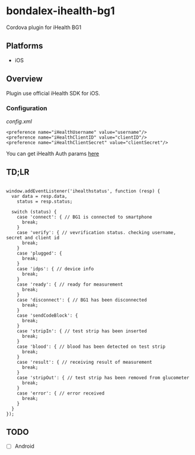 # bondalex-ihealth-bg1

Cordova plugin for iHealth BG1
 
## Platforms

- iOS

## Overview

Plugin use official iHealth SDK for iOS.

### Configuration

*config.xml*

```
<preference name="iHealthUsername" value="username"/>
<preference name="iHealthClientID" value="clientID"/>
<preference name="iHealthClientSecret" value="clientSecret"/>
```

You can get iHealth Auth params [here](http://developer.ihealthlabs.com/index.htm)

## TD;LR

```

window.addEventListener('ihealthstatus', function (resp) {
  var data = resp.data,
    status = resp.status;
    
  switch (status) {
    case 'connect': { // BG1 is connected to smartphone
      break;
    }
    case 'verify': { // vevrification status. checking username, secret and client id
      break;
    }
    case 'plugged': {
      break;
    }
    case 'idps': { // device info
      break;
    }
    case 'ready': { // ready for measurement
      break;
    }
    case 'disconnect': { // BG1 has been disconnected
      break;
    }
    case 'sendCodeBlock': {
      break;
    }
    case 'stripIn': { // test strip has been inserted
      break;
    }
    case 'blood': { // blood has been detected on test strip
      break;
    }
    case 'result': { // receiving result of measurement
      break;
    }
    case 'stripOut': { // test strip has been removed from glucometer
      break;
    }
    case 'error': { // error received
      break;
    }
  }
});

```

## TODO

- [ ] Android